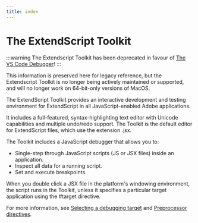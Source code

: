 ```yaml
---
title: index
---
```

# The ExtendScript Toolkit

:::warning
The Extendscript Toolkit has been deprecated in favour of [The VS Code Debugger](../../vscode-debugger/index)!
:::


This information is preserved here for legacy reference, but the Extendscript Toolkit is no longer being actively maintained or supported, and will no longer work on 64-bit-only versions of MacOS.

The ExtendScript Toolkit provides an interactive development and testing environment for ExtendScript in all JavaScript-enabled Adobe applications.

It includes a full-featured, syntax-highlighting text editor with Unicode capabilities and multiple undo/redo support. The Toolkit is the default editor for ExtendScript files, which use the extension .jsx.

The Toolkit includes a JavaScript debugger that allows you to:

- Single-step through JavaScript scripts (JS or JSX files) inside an application.
- Inspect all data for a running script.
- Set and execute breakpoints.

When you double click a JSX file in the platform's windowing environment, the script runs in the Toolkit, unless it specifies a particular target application using the #target directive.

For more information, see [Selecting a debugging target](../debugging-in-the-toolkit#selecting-a-debugging-target) and [Preprocessor directives](../../extendscript-tools-features/preprocessor-directives).
